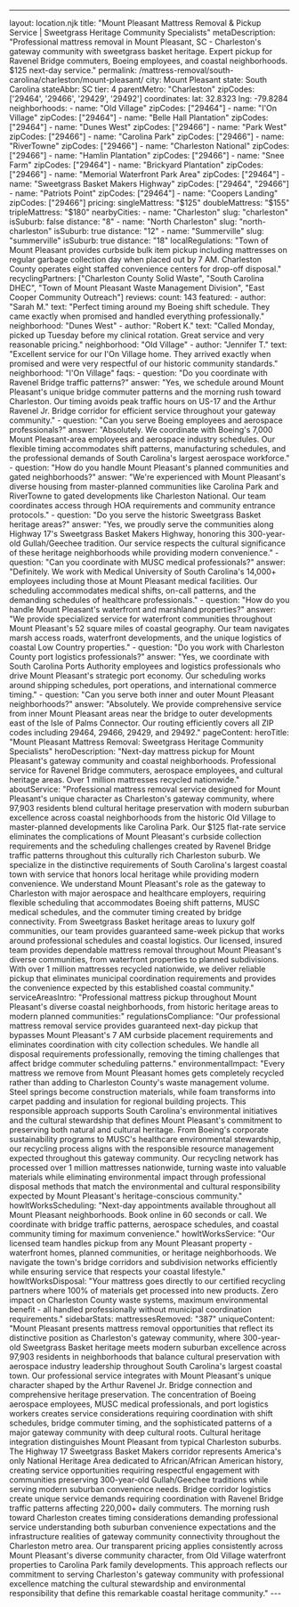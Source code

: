 ---
layout: location.njk
title: "Mount Pleasant Mattress Removal & Pickup Service | Sweetgrass Heritage Community Specialists" metaDescription: "Professional mattress removal in Mount Pleasant, SC - Charleston's gateway community with sweetgrass basket heritage. Expert pickup for Ravenel Bridge commuters, Boeing employees, and coastal neighborhoods. $125 next-day service."
permalink: /mattress-removal/south-carolina/charleston/mount-pleasant/
city: Mount Pleasant state: South Carolina stateAbbr: SC tier: 4 parentMetro: "Charleston" zipCodes: ['29464', '29466', '29429', '29492'] coordinates: lat: 32.8323 lng: -79.8284 neighborhoods: - name: "Old Village" zipCodes: ["29464"] - name: "I'On Village" zipCodes: ["29464"] - name: "Belle Hall Plantation" zipCodes: ["29464"] - name: "Dunes West" zipCodes: ["29466"] - name: "Park West" zipCodes: ["29466"] - name: "Carolina Park" zipCodes: ["29466"] - name: "RiverTowne" zipCodes: ["29466"] - name: "Charleston National" zipCodes: ["29466"] - name: "Hamlin Plantation" zipCodes: ["29466"] - name: "Snee Farm" zipCodes: ["29464"] - name: "Brickyard Plantation" zipCodes: ["29466"] - name: "Memorial Waterfront Park Area" zipCodes: ["29464"] - name: "Sweetgrass Basket Makers Highway" zipCodes: ["29464", "29466"] - name: "Patriots Point" zipCodes: ["29464"] - name: "Coopers Landing" zipCodes: ["29466"] pricing: singleMattress: "$125" doubleMattress: "$155" tripleMattress: "$180" nearbyCities: - name: "Charleston" slug: "charleston" isSuburb: false distance: "8" - name: "North Charleston" slug: "north-charleston" isSuburb: true distance: "12" - name: "Summerville" slug: "summerville" isSuburb: true distance: "18" localRegulations: "Town of Mount Pleasant provides curbside bulk item pickup including mattresses on regular garbage collection day when placed out by 7 AM. Charleston County operates eight staffed convenience centers for drop-off disposal." recyclingPartners: ["Charleston County Solid Waste", "South Carolina DHEC", "Town of Mount Pleasant Waste Management Division", "East Cooper Community Outreach"] reviews: count: 143 featured: - author: "Sarah M." text: "Perfect timing around my Boeing shift schedule. They came exactly when promised and handled everything professionally." neighborhood: "Dunes West" - author: "Robert K." text: "Called Monday, picked up Tuesday before my clinical rotation. Great service and very reasonable pricing." neighborhood: "Old Village" - author: "Jennifer T." text: "Excellent service for our I'On Village home. They arrived exactly when promised and were very respectful of our historic community standards." neighborhood: "I'On Village" faqs: - question: "Do you coordinate with Ravenel Bridge traffic patterns?" answer: "Yes, we schedule around Mount Pleasant's unique bridge commuter patterns and the morning rush toward Charleston. Our timing avoids peak traffic hours on US-17 and the Arthur Ravenel Jr. Bridge corridor for efficient service throughout your gateway community." - question: "Can you serve Boeing employees and aerospace professionals?" answer: "Absolutely. We coordinate with Boeing's 7,000 Mount Pleasant-area employees and aerospace industry schedules. Our flexible timing accommodates shift patterns, manufacturing schedules, and the professional demands of South Carolina's largest aerospace workforce." - question: "How do you handle Mount Pleasant's planned communities and gated neighborhoods?" answer: "We're experienced with Mount Pleasant's diverse housing from master-planned communities like Carolina Park and RiverTowne to gated developments like Charleston National. Our team coordinates access through HOA requirements and community entrance protocols." - question: "Do you serve the historic Sweetgrass Basket heritage areas?" answer: "Yes, we proudly serve the communities along Highway 17's Sweetgrass Basket Makers Highway, honoring this 300-year-old Gullah/Geechee tradition. Our service respects the cultural significance of these heritage neighborhoods while providing modern convenience." - question: "Can you coordinate with MUSC medical professionals?" answer: "Definitely. We work with Medical University of South Carolina's 14,000+ employees including those at Mount Pleasant medical facilities. Our scheduling accommodates medical shifts, on-call patterns, and the demanding schedules of healthcare professionals." - question: "How do you handle Mount Pleasant's waterfront and marshland properties?" answer: "We provide specialized service for waterfront communities throughout Mount Pleasant's 52 square miles of coastal geography. Our team navigates marsh access roads, waterfront developments, and the unique logistics of coastal Low Country properties." - question: "Do you work with Charleston County port logistics professionals?" answer: "Yes, we coordinate with South Carolina Ports Authority employees and logistics professionals who drive Mount Pleasant's strategic port economy. Our scheduling works around shipping schedules, port operations, and international commerce timing." - question: "Can you serve both inner and outer Mount Pleasant neighborhoods?" answer: "Absolutely. We provide comprehensive service from inner Mount Pleasant areas near the bridge to outer developments east of the Isle of Palms Connector. Our routing efficiently covers all ZIP codes including 29464, 29466, 29429, and 29492." pageContent: heroTitle: "Mount Pleasant Mattress Removal: Sweetgrass Heritage Community Specialists" heroDescription: "Next-day mattress pickup for Mount Pleasant's gateway community and coastal neighborhoods. Professional service for Ravenel Bridge commuters, aerospace employees, and cultural heritage areas. Over 1 million mattresses recycled nationwide." aboutService: "Professional mattress removal service designed for Mount Pleasant's unique character as Charleston's gateway community, where 97,903 residents blend cultural heritage preservation with modern suburban excellence across coastal neighborhoods from the historic Old Village to master-planned developments like Carolina Park. Our $125 flat-rate service eliminates the complications of Mount Pleasant's curbside collection requirements and the scheduling challenges created by Ravenel Bridge traffic patterns throughout this culturally rich Charleston suburb. We specialize in the distinctive requirements of South Carolina's largest coastal town with service that honors local heritage while providing modern convenience. We understand Mount Pleasant's role as the gateway to Charleston with major aerospace and healthcare employers, requiring flexible scheduling that accommodates Boeing shift patterns, MUSC medical schedules, and the commuter timing created by bridge connectivity. From Sweetgrass Basket heritage areas to luxury golf communities, our team provides guaranteed same-week pickup that works around professional schedules and coastal logistics. Our licensed, insured team provides dependable mattress removal throughout Mount Pleasant's diverse communities, from waterfront properties to planned subdivisions. With over 1 million mattresses recycled nationwide, we deliver reliable pickup that eliminates municipal coordination requirements and provides the convenience expected by this established coastal community." serviceAreasIntro: "Professional mattress pickup throughout Mount Pleasant's diverse coastal neighborhoods, from historic heritage areas to modern planned communities:" regulationsCompliance: "Our professional mattress removal service provides guaranteed next-day pickup that bypasses Mount Pleasant's 7 AM curbside placement requirements and eliminates coordination with city collection schedules. We handle all disposal requirements professionally, removing the timing challenges that affect bridge commuter scheduling patterns." environmentalImpact: "Every mattress we remove from Mount Pleasant homes gets completely recycled rather than adding to Charleston County's waste management volume. Steel springs become construction materials, while foam transforms into carpet padding and insulation for regional building projects. This responsible approach supports South Carolina's environmental initiatives and the cultural stewardship that defines Mount Pleasant's commitment to preserving both natural and cultural heritage. From Boeing's corporate sustainability programs to MUSC's healthcare environmental stewardship, our recycling process aligns with the responsible resource management expected throughout this gateway community. Our recycling network has processed over 1 million mattresses nationwide, turning waste into valuable materials while eliminating environmental impact through professional disposal methods that match the environmental and cultural responsibility expected by Mount Pleasant's heritage-conscious community." howItWorksScheduling: "Next-day appointments available throughout all Mount Pleasant neighborhoods. Book online in 60 seconds or call. We coordinate with bridge traffic patterns, aerospace schedules, and coastal community timing for maximum convenience." howItWorksService: "Our licensed team handles pickup from any Mount Pleasant property - waterfront homes, planned communities, or heritage neighborhoods. We navigate the town's bridge corridors and subdivision networks efficiently while ensuring service that respects your coastal lifestyle." howItWorksDisposal: "Your mattress goes directly to our certified recycling partners where 100% of materials get processed into new products. Zero impact on Charleston County waste systems, maximum environmental benefit - all handled professionally without municipal coordination requirements." sidebarStats: mattressesRemoved: "387" uniqueContent: "Mount Pleasant presents mattress removal opportunities that reflect its distinctive position as Charleston's gateway community, where 300-year-old Sweetgrass Basket heritage meets modern suburban excellence across 97,903 residents in neighborhoods that balance cultural preservation with aerospace industry leadership throughout South Carolina's largest coastal town. Our professional service integrates with Mount Pleasant's unique character shaped by the Arthur Ravenel Jr. Bridge connection and comprehensive heritage preservation. The concentration of Boeing aerospace employees, MUSC medical professionals, and port logistics workers creates service considerations requiring coordination with shift schedules, bridge commuter timing, and the sophisticated patterns of a major gateway community with deep cultural roots. Cultural heritage integration distinguishes Mount Pleasant from typical Charleston suburbs. The Highway 17 Sweetgrass Basket Makers corridor represents America's only National Heritage Area dedicated to African/African American history, creating service opportunities requiring respectful engagement with communities preserving 300-year-old Gullah/Geechee traditions while serving modern suburban convenience needs. Bridge corridor logistics create unique service demands requiring coordination with Ravenel Bridge traffic patterns affecting 220,000+ daily commuters. The morning rush toward Charleston creates timing considerations demanding professional service understanding both suburban convenience expectations and the infrastructure realities of gateway community connectivity throughout the Charleston metro area. Our transparent pricing applies consistently across Mount Pleasant's diverse community character, from Old Village waterfront properties to Carolina Park family developments. This approach reflects our commitment to serving Charleston's gateway community with professional excellence matching the cultural stewardship and environmental responsibility that define this remarkable coastal heritage community." ---